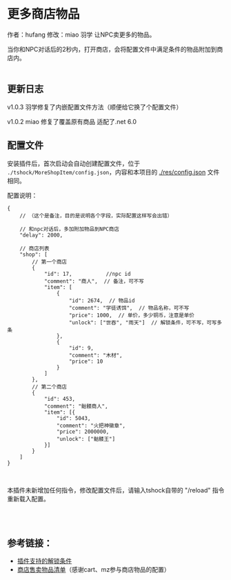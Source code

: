 # 更多商店物品
作者：hufang
修改：miao 羽学
让NPC卖更多的物品。<br>

当你和NPC对话后的2秒内，打开商店，会将配置文件中满足条件的物品附加到商店内。<br><br>



## 更新日志
v1.0.3
羽学修复了内嵌配置文件方法（顺便给它换了个配置文件）

v1.0.2
miao 修复了覆盖原有商品 适配了.net 6.0


## 配置文件
安装插件后，首次启动会自动创建配置文件，位于 `./tshock/MoreShopItem/config.json`，内容和本项目的 [./res/config.json](./res/config.json) 文件相同。<br>

配置说明：

```jsonc
{
    // （这个是备注，目的是说明各个字段，实际配置这样写会出错）

    // 和npc对话后，多加附加物品到NPC商店
    "delay": 2000,

    // 商店列表
    "shop": [
        // 第一个商店
        {
            "id": 17,           //npc id
            "comment": "商人",  // 备注，可不写
            "item": [
                {
                    "id": 2674,  // 物品id
                    "comment": "学徒诱饵",  // 物品名称，可不写
                    "price": 1000,  // 单价，多少铜币，注意是单价
                    "unlock": ["世吞", "雨天"]  // 解锁条件，可不写，可写多条
                },
                {
                    "id": 9,
                    "comment": "木材",
                    "price": 10
                }
            ]
        },
        // 第二个商店
        {
            "id": 453,
            "comment": "骷髅商人",
            "item": [{
                "id": 5043,
                "comment": "火把神徽章",
                "price": 2000000,
                "unlock": ["骷髅王"]
            }]
        }
    ]
}
```
<br>


本插件未新增加任何指令，修改配置文件后，请输入tshock自带的 "/reload" 指令重新载入配置。

<br>
<br>

## 参考链接：<br>
- [插件支持的解锁条件](https://docs.qq.com/sheet/DTkdNZFVlUmRKZHJI?tab=8ojz5h)
- [商店售卖物品清单](https://docs.qq.com/sheet/DTkdNZFVlUmRKZHJI?tab=BB08J2)（感谢cart、mz参与商店物品的配置）
